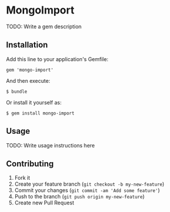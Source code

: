 # MongoImport

TODO: Write a gem description

## Installation

Add this line to your application's Gemfile:

    gem 'mongo-import'

And then execute:

    $ bundle

Or install it yourself as:

    $ gem install mongo-import

## Usage

TODO: Write usage instructions here

## Contributing

1. Fork it
2. Create your feature branch (`git checkout -b my-new-feature`)
3. Commit your changes (`git commit -am 'Add some feature'`)
4. Push to the branch (`git push origin my-new-feature`)
5. Create new Pull Request
